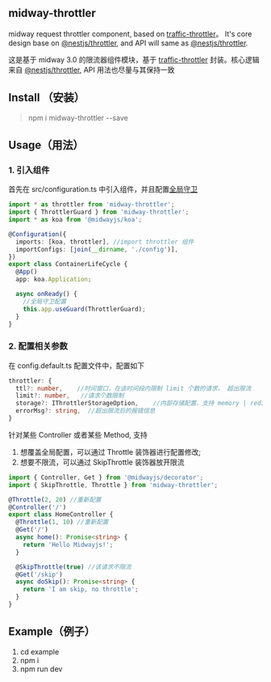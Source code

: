 ## midway-throttler

midway request throttler component, based on [traffic-throttler](https://www.npmjs.com/package/traffic-throttler)。 It's core design base on [@nestjs/throttler](https://www.npmjs.com/package/@nestjs/throttler), and API will same as [@nestjs/throttler](https://www.npmjs.com/package/@nestjs/throttler).

这是基于 midway 3.0 的限流器组件模块，基于 [traffic-throttler](https://www.npmjs.com/package/traffic-throttler) 封装。核心逻辑来自 [@nestjs/throttler](https://www.npmjs.com/package/@nestjs/throttler), API 用法也尽量与其保持一致


## Install （安装）

> npm i midway-throttler --save

## Usage（用法）

### 1. 引入组件

首先在 src/configuration.ts 中引入组件，并且配置[全局守卫](https://midwayjs.org/docs/guard#%E5%85%A8%E5%B1%80%E5%AE%88%E5%8D%AB)

```typescript
import * as throttler from 'midway-throttler';
import { ThrottlerGuard } from 'midway-throttler';
import * as koa from '@midwayjs/koa';

@Configuration({
  imports: [koa, throttler], //import throttler 组件
  importConfigs: [join(__dirname, './config')],
})
export class ContainerLifeCycle {
  @App()
  app: koa.Application;

  async onReady() {
    //全局守卫配置
    this.app.useGuard(ThrottlerGuard);
  }
}
```

### 2. 配置相关参数

在 config.default.ts 配置文件中，配置如下

```typescript
throttler: {
  ttl?: number,    //时间窗口，在该时间段内限制 limit 个数的请求， 超出限流
  limit?: number,   //请求个数限制
  storage?: IThrottlerStorageOption,    //内部存储配置，支持 memory | redis 两种存储方式
  errorMsg?: string,  //超出限流后的报错信息
}
```

针对某些 Controller 或者某些 Method, 支持

1. 想覆盖全局配置，可以通过 Throttle 装饰器进行配置修改;
2. 想要不限流，可以通过 SkipThrottle 装饰器放开限流

```typescript
import { Controller, Get } from '@midwayjs/decorator';
import { SkipThrottle, Throttle } from 'midway-throttler';

@Throttle(2, 20) //重新配置
@Controller('/')
export class HomeController {
  @Throttle(1, 10) //重新配置
  @Get('/')
  async home(): Promise<string> {
    return 'Hello Midwayjs!';
  }

  @SkipThrottle(true) //该请求不限流
  @Get('/skip')
  async doSkip(): Promise<string> {
    return 'I am skip, no throttle';
  }
}
```

## Example（例子）

1. cd example
2. npm i
3. npm run dev
